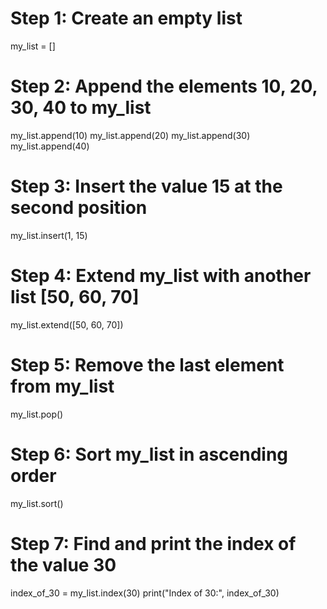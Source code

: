# Step 1: Create an empty list
my_list = []

# Step 2: Append the elements 10, 20, 30, 40 to my_list
my_list.append(10)
my_list.append(20)
my_list.append(30)
my_list.append(40)

# Step 3: Insert the value 15 at the second position
my_list.insert(1, 15)

# Step 4: Extend my_list with another list [50, 60, 70]
my_list.extend([50, 60, 70])

# Step 5: Remove the last element from my_list
my_list.pop()

# Step 6: Sort my_list in ascending order
my_list.sort()

# Step 7: Find and print the index of the value 30
index_of_30 = my_list.index(30)
print("Index of 30:", index_of_30)

